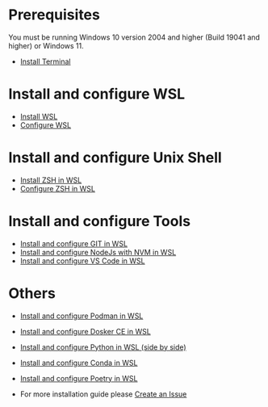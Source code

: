 
# Prerequisites

You must be running Windows 10 version 2004 and higher (Build 19041 and higher) or Windows 11.

* [Install Terminal](Install%20Terminal.md)

# Install and configure WSL

* [Install WSL](Install%20WSL.md)
* [Configure WSL](configure%20WSL.md)

# Install and configure Unix Shell

* [Install ZSH in WSL](install%20ZSH%20in%20WSL.md)
* [Configure ZSH in WSL](configure%20ZSH%20in%20WSL.md)

# Install and configure Tools
  
* [Install and configure GIT in WSL](todo.md)
* [Install and configure NodeJs with NVM in WSL](todo.md)
* [Install and configure VS Code in WSL](todo.md)

# Others

* [Install and configure Podman in WSL](todo.md)
* [Install and configure Dosker CE in WSL](todo.md)


* [Install and configure Python in WSL (side by side)](todo.md)
* [Install and configure Conda in WSL](todo.md)
* [Install and configure Poetry in WSL](todo.md)


* For more installation guide please [Create an Issue](https://github.com/CedricCazin/tutorials/issues/new)
  
